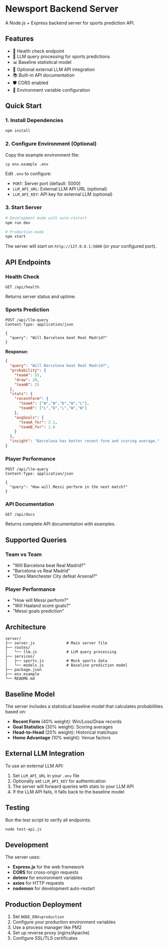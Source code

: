 # Newsport Backend Server

A Node.js + Express backend server for sports prediction API.

## Features

- 🏥 Health check endpoint
- 🤖 LLM query processing for sports predictions
- 📊 Baseline statistical model
- 🔗 Optional external LLM API integration
- 📚 Built-in API documentation
- 🛡️ CORS enabled
- 🔧 Environment variable configuration

## Quick Start

### 1. Install Dependencies

```bash
npm install
```

### 2. Configure Environment (Optional)

Copy the example environment file:

```bash
cp env.example .env
```

Edit `.env` to configure:
- `PORT`: Server port (default: 5000)
- `LLM_API_URL`: External LLM API URL (optional)
- `LLM_API_KEY`: API key for external LLM (optional)

### 3. Start Server

```bash
# Development mode with auto-restart
npm run dev

# Production mode
npm start
```

The server will start on `http://127.0.0.1:5000` (or your configured port).

## API Endpoints

### Health Check
```
GET /api/health
```
Returns server status and uptime.

### Sports Prediction
```
POST /api/llm-query
Content-Type: application/json

{
  "query": "Will Barcelona beat Real Madrid?"
}
```

**Response:**
```json
{
  "query": "Will Barcelona beat Real Madrid?",
  "probability": {
    "teamA": 55,
    "draw": 20,
    "teamB": 25
  },
  "stats": {
    "recentForm": {
      "teamA": ["W","W","D","W","L"],
      "teamB": ["L","D","L","W","W"]
    },
    "avgGoals": {
      "teamA_for": 2.1,
      "teamB_for": 1.6
    }
  },
  "insight": "Barcelona has better recent form and scoring average."
}
```

### Player Performance
```
POST /api/llm-query
Content-Type: application/json

{
  "query": "How will Messi perform in the next match?"
}
```

### API Documentation
```
GET /api/docs
```
Returns complete API documentation with examples.

## Supported Queries

### Team vs Team
- "Will Barcelona beat Real Madrid?"
- "Barcelona vs Real Madrid"
- "Does Manchester City defeat Arsenal?"

### Player Performance
- "How will Messi perform?"
- "Will Haaland score goals?"
- "Messi goals prediction"

## Architecture

```
server/
├── server.js              # Main server file
├── routes/
│   └── llm.js             # LLM query processing
├── services/
│   ├── sports.js          # Mock sports data
│   └── models.js          # Baseline prediction model
├── package.json
├── env.example
└── README.md
```

## Baseline Model

The server includes a statistical baseline model that calculates probabilities based on:

- **Recent Form** (40% weight): Win/Loss/Draw records
- **Goal Statistics** (30% weight): Scoring averages
- **Head-to-Head** (20% weight): Historical matchups
- **Home Advantage** (10% weight): Venue factors

## External LLM Integration

To use an external LLM API:

1. Set `LLM_API_URL` in your `.env` file
2. Optionally set `LLM_API_KEY` for authentication
3. The server will forward queries with stats to your LLM API
4. If the LLM API fails, it falls back to the baseline model

## Testing

Run the test script to verify all endpoints:

```bash
node test-api.js
```

## Development

The server uses:
- **Express.js** for the web framework
- **CORS** for cross-origin requests
- **dotenv** for environment variables
- **axios** for HTTP requests
- **nodemon** for development auto-restart

## Production Deployment

1. Set `NODE_ENV=production`
2. Configure your production environment variables
3. Use a process manager like PM2
4. Set up reverse proxy (nginx/Apache)
5. Configure SSL/TLS certificates
